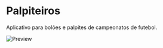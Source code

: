 # Palpiteiros
Aplicativo para bolões e palpites de campeonatos de futebol.

![Preview](/relative/path/to/preview.jpg?raw=true "Optional Title")

